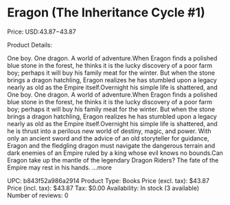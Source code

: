 # Eragon (The Inheritance Cycle #1)

Price: USD:$43.87-$43.87

Product Details:

One boy. One dragon. A world of adventure.When Eragon finds a polished blue stone in the forest, he thinks it is the lucky discovery of a poor farm boy; perhaps it will buy his family meat for the winter. But when the stone brings a dragon hatchling, Eragon realizes he has stumbled upon a legacy nearly as old as the Empire itself.Overnight his simple life is shattered, and One boy. One dragon. A world of adventure.When Eragon finds a polished blue stone in the forest, he thinks it is the lucky discovery of a poor farm boy; perhaps it will buy his family meat for the winter. But when the stone brings a dragon hatchling, Eragon realizes he has stumbled upon a legacy nearly as old as the Empire itself.Overnight his simple life is shattered, and he is thrust into a perilous new world of destiny, magic, and power. With only an ancient sword and the advice of an old storyteller for guidance, Eragon and the fledgling dragon must navigate the dangerous terrain and dark enemies of an Empire ruled by a king whose evil knows no bounds.Can Eragon take up the mantle of the legendary Dragon Riders? The fate of the Empire may rest in his hands. ...more

UPC: b843f52a986a2914
Product Type: Books
Price (excl. tax): $43.87
Price (incl. tax): $43.87
Tax: $0.00
Availability: In stock (3 available)
Number of reviews: 0